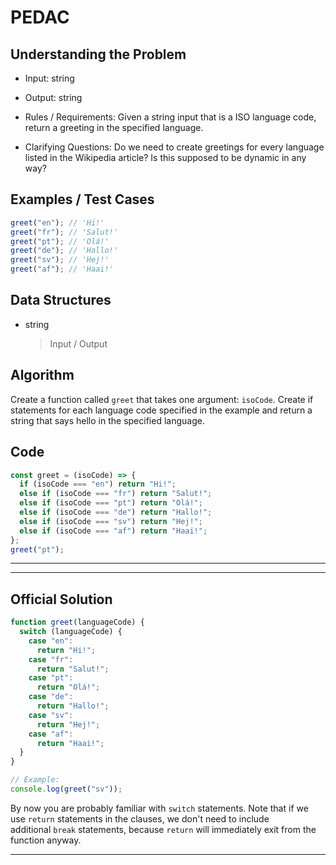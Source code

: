 # PEDAC

## Understanding the Problem

- Input:
  string

- Output:
  string

- Rules / Requirements:
  Given a string input that is a ISO language code, return a greeting in the specified language.

- Clarifying Questions:
  Do we need to create greetings for every language listed in the Wikipedia article?
  Is this supposed to be dynamic in any way?

## Examples / Test Cases

```js
greet("en"); // 'Hi!'
greet("fr"); // 'Salut!'
greet("pt"); // 'Olá!'
greet("de"); // 'Hallo!'
greet("sv"); // 'Hej!'
greet("af"); // 'Haai!'
```

## Data Structures

- string
  > Input / Output

## Algorithm

Create a function called `greet` that takes one argument: `isoCode`.
Create if statements for each language code specified in the example and return a string that says hello in the specified language.

## Code

```js
const greet = (isoCode) => {
  if (isoCode === "en") return "Hi!";
  else if (isoCode === "fr") return "Salut!";
  else if (isoCode === "pt") return "Olá!";
  else if (isoCode === "de") return "Hallo!";
  else if (isoCode === "sv") return "Hej!";
  else if (isoCode === "af") return "Haai!";
};
greet("pt");
```

---

---

## Official Solution

```js
function greet(languageCode) {
  switch (languageCode) {
    case "en":
      return "Hi!";
    case "fr":
      return "Salut!";
    case "pt":
      return "Olá!";
    case "de":
      return "Hallo!";
    case "sv":
      return "Hej!";
    case "af":
      return "Haai!";
  }
}

// Example:
console.log(greet("sv"));
```

By now you are probably familiar with `switch` statements. Note that if we use `return` statements in the clauses, we don't need to include additional `break` statements, because `return` will immediately exit from the function anyway.

---
